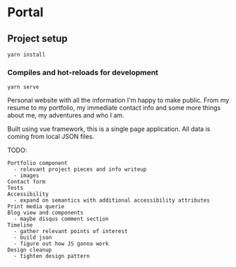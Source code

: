 # Portal

## Project setup

```
yarn install
```

### Compiles and hot-reloads for development

```
yarn serve
```

Personal website with all the information I'm happy to make public. From my resume to my portfolio, my immediate contact info and some more things about me, my adventures and who I am.

Built using vue framework, this is a single page application. All data is coming from local JSON files.

TODO:

```
Portfolio component
  - relevant project pieces and info writeup
  - images
Contact form
Tests
Accessibility
  - expand on semantics with additional accessibility attributes
Print media querie
Blog view and components
  - maybe disqus comment section
Timeline
  - gather relevant points of interest
  - build json
  - figure out how JS gonna work
Design cleanup
  - tighten design pattern

```
